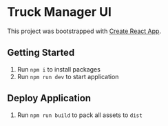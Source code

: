 # Truck Manager UI

This project was bootstrapped with [Create React App](https://github.com/facebook/create-react-app).

## Getting Started

1. Run `npm i` to install packages
2. Run `npm run dev` to start application

## Deploy Application

1. Run `npm run build` to pack all assets to `dist`
